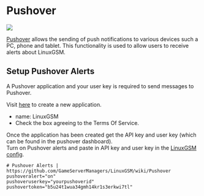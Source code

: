 # Pushover

![](<../.gitbook/assets/pushover\_logo (1).png>)

[Pushover](https://pushover.net) allows the sending of push notifications to various devices such a PC, phone and tablet. This functionality is used to allow users to receive alerts about LinuxGSM.

## Setup Pushover Alerts

A Pushover application and your user key is required to send messages to Pushover.&#x20;

Visit [here](https://pushover.net/apps/build) to create a new application.

* name: LinuxGSM
* Check the box agreeing to the Terms Of Service.

Once the application has been created get the API key and user key (which can be found in the pushover dashboard).\
Turn on Pushover alerts and paste in API key and user key in the [LinuxGSM config](../configuration/linuxgsm-config.md).

```
# Pushover Alerts | https://github.com/GameServerManagers/LinuxGSM/wiki/Pushover
pushoveralert="on"
pushoveruserkey="yourpushoverid"
pushovertoken="b5u24t1wua34gmh14kr1s3erkwi7tl"
```
